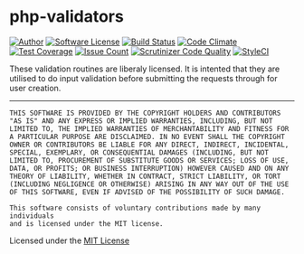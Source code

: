 # php-validators

[![Author](http://img.shields.io/badge/author-@jacques-blue.svg?style=flat-square)](https://twitter.com/jacques)
[![Software License](https://img.shields.io/badge/license-MIT-brightgreen.svg?style=flat-square)](LICENSE)
[![Build Status](https://travis-ci.org/jacques/php-validators.svg?branch=master)](https://travis-ci.org/jacques/php-validators)
[![Code Climate](https://codeclimate.com/repos/577423cf6598206d730079c7/badges/ad096560f9b9e710b5b9/gpa.svg)](https://codeclimate.com/repos/577423cf6598206d730079c7/feed)
[![Test Coverage](https://codeclimate.com/repos/577423cf6598206d730079c7/badges/ad096560f9b9e710b5b9/coverage.svg)](https://codeclimate.com/repos/577423cf6598206d730079c7/coverage)
[![Issue Count](https://codeclimate.com/repos/577423cf6598206d730079c7/badges/ad096560f9b9e710b5b9/issue_count.svg)](https://codeclimate.com/repos/577423cf6598206d730079c7/feed)
[![Scrutinizer Code Quality](https://scrutinizer-ci.com/g/jacques/php-validators/badges/quality-score.png?b=master)](https://scrutinizer-ci.com/g/jacques/php-validators/?branch=master)
[![StyleCI](https://styleci.io/repos/61557141/shield?branch=master)](https://styleci.io/repos/61557141)

These validation routines are liberaly licensed.  It is intented that they are
utilised to do input validation before submitting the requests through for user
creation.

***

```
THIS SOFTWARE IS PROVIDED BY THE COPYRIGHT HOLDERS AND CONTRIBUTORS
"AS IS" AND ANY EXPRESS OR IMPLIED WARRANTIES, INCLUDING, BUT NOT
LIMITED TO, THE IMPLIED WARRANTIES OF MERCHANTABILITY AND FITNESS FOR
A PARTICULAR PURPOSE ARE DISCLAIMED. IN NO EVENT SHALL THE COPYRIGHT
OWNER OR CONTRIBUTORS BE LIABLE FOR ANY DIRECT, INDIRECT, INCIDENTAL,
SPECIAL, EXEMPLARY, OR CONSEQUENTIAL DAMAGES (INCLUDING, BUT NOT
LIMITED TO, PROCUREMENT OF SUBSTITUTE GOODS OR SERVICES; LOSS OF USE,
DATA, OR PROFITS; OR BUSINESS INTERRUPTION) HOWEVER CAUSED AND ON ANY
THEORY OF LIABILITY, WHETHER IN CONTRACT, STRICT LIABILITY, OR TORT
(INCLUDING NEGLIGENCE OR OTHERWISE) ARISING IN ANY WAY OUT OF THE USE
OF THIS SOFTWARE, EVEN IF ADVISED OF THE POSSIBILITY OF SUCH DAMAGE.

This software consists of voluntary contributions made by many individuals
and is licensed under the MIT license.
```

Licensed under the [MIT License](LICENSE)
